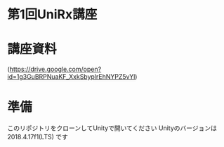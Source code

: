 # 第1回UniRx講座

# 講座資料

(https://drive.google.com/open?id=1g3GuBRPNuaKF_XxkSbyplrEhNYPZ5vYl)

# 準備

このリポジトリをクローンしてUnityで開いてください
Unityのバージョンは 2018.4.17f1(LTS) です
